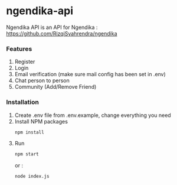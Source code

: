# ngendika-api
Ngendika API is an API for Ngendika : <br>
https://github.com/RizqiSyahrendra/ngendika

### Features
1. Register
2. Login
3. Email verification (make sure mail config has been set in .env)
4. Chat person to person
5. Community (Add/Remove Friend)

### Installation
1. Create .env file from .env.example, change everything you need
2. Install NPM packages
   ```sh
   npm install
   ```
3. Run
   ```sh
   npm start
   ```
   or :
   ```sh
   node index.js
   ```
